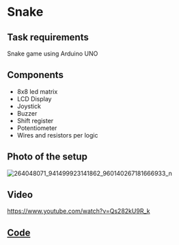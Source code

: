 # Snake

## Task requirements

Snake game using Arduino UNO

## Components

- 8x8 led matrix
- LCD Display
- Joystick
- Buzzer
- Shift register
- Potentiometer
- Wires and resistors per logic

## Photo of the setup

![264048071_941499923141862_960140267181666933_n](https://user-images.githubusercontent.com/58784210/145245553-6788742a-30a5-4687-a1de-1009b11d0686.jpg)

## Video

https://www.youtube.com/watch?v=Qs282kU9R_k

## [Code](https://github.com/marianeacsu/Snake/tree/main/Code)
